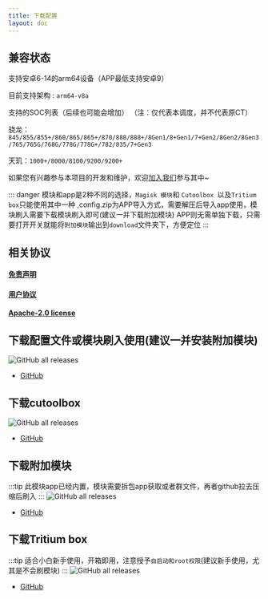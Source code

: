 ```yaml
---
title: 下载配置
layout: doc
--- 
```


## 兼容状态

支持安卓6-14的arm64设备（APP最低支持安卓9）

目前支持架构 : `arm64-v8a` 

支持的SOC列表（后续也可能会增加）
（注：仅代表本调度，并不代表原CT）

骁龙：`845/855/855+/860/865/865+/870/888/888+/8Gen1/8+Gen1/7+Gen2/8Gen2/8Gen3/765/765G/768G/778G/778G+/782/835/7+Gen3`

天玑：`1000+/8000/8100/9200/9200+`

如果您有兴趣参与本项目的开发和维护，欢迎[加入我们](../join.md)参与其中~

::: danger
模块和app是2种不同的选择，`Magisk 模块`和 `Cutoolbox `以及`Tritium box`只能使用其中一种 ,config.zip为APP导入方式，需要解压后导入app使用，模块刷入需要下载模块刷入即可(建议一并下载附加模块) APP则无需单独下载，只需要打开开关就能将`附加模块`输出到`download`文件夹下，方便定位
:::

## 相关协议 
#### [免责声明](/disclaimer.md)
#### [用户协议](/agreement.md)
#### [Apache-2.0 license](https://github.com/NightRainMilkyWay/Tritium/blob/main/LICENSE)

## 下载配置文件或模块刷入使用(建议一并安装附加模块)

![GitHub all releases](https://img.shields.io/github/downloads/TimeBreeze/Tritium/total?style=for-the-badg)

 - [GitHub](https://github.com/TimeBreeze/Tritium/releases)

## 下载cutoolbox

![GitHub all releases](https://img.shields.io/github/downloads/chenzyadb/CuprumTurbo-Scheduler/total?style=for-the-badg)

- [GitHub](https://github.com/chenzyadb/CuprumTurbo-Scheduler/releases)

## 下载附加模块
:::tip
此模块app已经内置，模块需要拆包app获取或者群文件，再者github拉去压缩后刷入
:::
![GitHub all releases](https://img.shields.io/github/downloads/chenzyadb/CuJankDetectorr/total?style=for-the-badg)

- [GitHub](https://github.com/chenzyadb/CuJankDetector)

## 下载Tritium box
:::tip
适合小白新手使用，开箱即用，注意授予`自启动和root权限`(建议新手使用，尤其是不会刷模块)
:::
![GitHub all releases](https://img.shields.io/github/downloads/TimeBreeze/Tritium/total?style=for-the-badg)

 - [GitHub](https://github.com/TimeBreeze/Tritium/releases)